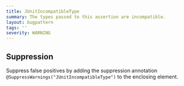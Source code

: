 ```yaml
---
title: JUnitIncompatibleType
summary: The types passed to this assertion are incompatible.
layout: bugpattern
tags: ''
severity: WARNING
---
```


<!--
*** AUTO-GENERATED, DO NOT MODIFY ***
To make changes, edit the @BugPattern annotation or the explanation in docs/bugpattern.
-->



## Suppression
Suppress false positives by adding the suppression annotation `@SuppressWarnings("JUnitIncompatibleType")` to the enclosing element.
